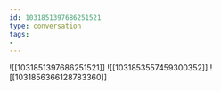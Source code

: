 ```yaml
---
id: 1031851397686251521
type: conversation
tags:
- 
---
```

![[1031851397686251521]]
![[1031853557459300352]]
![[1031856366128783360]]

